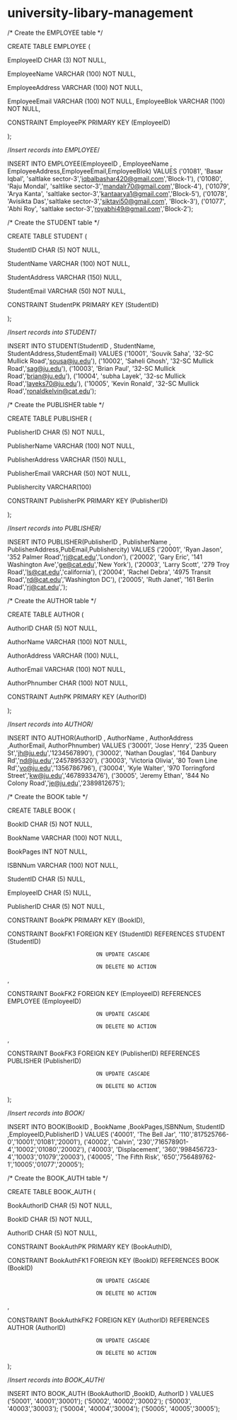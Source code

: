 # university-libary-management

/* Create the EMPLOYEE table */

CREATE TABLE EMPLOYEE (	


EmployeeID CHAR (3) NOT NULL,

EmployeeName VARCHAR (100) NOT NULL,

EmployeeAddress VARCHAR (100) NOT NULL,

EmployeeEmail VARCHAR (100) NOT NULL,
EmployeeBlok  VARCHAR (100) NOT NULL,

			

CONSTRAINT EmployeePK	PRIMARY KEY (EmployeeID)							

);



/*Insert records into EMPLOYEE*/


INSERT INTO EMPLOYEE(EmployeeID , EmployeeName , EmployeeAddress,EmployeeEmail,EmployeeBlok)
VALUES
  ('01081', 'Basar Iqbal', 'saltlake sector-3','iqbalbashar420@gmail.com','Block-1'),
  ('01080', 'Raju Mondal', 'saltlike sector-3','mandalr70@gmail.com','Block-4'),
  ('01079', 'Arya Kanta',  'saltlake sector-3','kantaarya1@gmail.com','Block-5'),
  ('01078', 'Avisikta Das','saltlake sector-3','siktavi50@gmail.com', 'Block-3'),
  ('01077', 'Abhi   Roy',  'saltlake sector-3','royabhi49@gmail.com','Block-2');


			

/* Create the STUDENT table */

CREATE TABLE STUDENT (	


StudentID CHAR (5) NOT NULL,

StudentName VARCHAR (100) NOT NULL,

StudentAddress VARCHAR (150)  NULL,

StudentEmail VARCHAR (50) NOT NULL,

			

CONSTRAINT StudentPK	PRIMARY KEY (StudentID)
						
);	


/*Insert records into STUDENT*/



INSERT INTO STUDENT(StudentID , StudentName, StudentAddress,StudentEmail)
VALUES 
('10001', 'Souvik Saha',  '32-SC Mullick Road','sousa@ju.edu'),
('10002', 'Saheli Ghosh', '32-SC Mullick Road','sag@ju.edu'),
('10003', 'Brian Paul',   '32-SC Mullick Road','brian@ju.edu'),
('10004', 'subha Layek',  '32-sc Mullick Road','layeks70@ju.edu'),
('10005', 'Kevin Ronald', '32-SC Mullick Road','ronaldkelvin@cat.edu');

	

/* Create the PUBLISHER table */

CREATE TABLE PUBLISHER (	


PublisherID CHAR (5) NOT NULL,

PublisherName VARCHAR (100) NOT NULL,

PublisherAddress VARCHAR (150)  NULL,

PublisherEmail VARCHAR (50) NOT NULL,

Publishercity VARCHAR(100) 

			

CONSTRAINT PublisherPK	PRIMARY KEY (PublisherID)							

);


/*Insert records into PUBLISHER*/


INSERT INTO PUBLISHER(PublisherID , PublisherName , PublisherAddress,PubEmail,Publishercity)
VALUES 
('20001', 'Ryan Jason', '352 Palmer Road','rj@cat.edu','London'),
('20002', 'Gary Eric', '141 Washington Ave','ge@cat.edu','New York'),
('20003', 'Larry Scott', '279 Troy Road','ls@cat.edu','california'),
('20004', 'Rachel Debra', '4975 Transit Road','rd@cat.edu','Washington DC'),
('20005', 'Ruth Janet', '161 Berlin Road','rj@cat.edu',');




/* Create the AUTHOR table */

CREATE TABLE AUTHOR (	



AuthorID CHAR (5) NOT NULL,

AuthorName VARCHAR (100) NOT NULL,

AuthorAddress VARCHAR (100)  NULL,

AuthorEmail VARCHAR (100) NOT NULL,

AuthorPhnumber CHAR (100) NOT NULL,			

CONSTRAINT AuthPK PRIMARY KEY (AuthorID)						

);


/*Insert records into AUTHOR*/


INSERT INTO AUTHOR(AuthorID , AuthorName , AuthorAddress ,AuthorEmail, AuthorPhnumber)
VALUES 
('30001', 'Jose Henry', '235 Queen St','jh@ju.edu','1234567890'),
('30002', 'Nathan Douglas', '164 Danbury Rd','nd@ju.edu','2457895320'),
('30003', 'Victoria Olivia', '80 Town Line Rd','vo@ju.edu','1356786796'),
('30004', 'Kyle Walter', '970 Torringford Street','kw@ju.edu','4678933476'),
('30005', 'Jeremy Ethan', '844 No Colony Road','je@ju.edu','2389812675');



/* Create the BOOK table */

CREATE TABLE BOOK (	


BookID CHAR (5) NOT NULL,

BookName VARCHAR (100) NOT NULL,

BookPages INT  NOT NULL,

ISBNNum VARCHAR (100) NOT NULL,

StudentID CHAR (5)  NULL,

EmployeeID CHAR (5)  NULL,

PublisherID CHAR (5) NOT NULL,

			

CONSTRAINT BookPK   PRIMARY KEY (BookID),



CONSTRAINT BookFK1  FOREIGN KEY (StudentID) REFERENCES STUDENT (StudentID)

								ON UPDATE CASCADE

								ON DELETE NO ACTION	

,

CONSTRAINT BookFK2  FOREIGN KEY (EmployeeID) REFERENCES EMPLOYEE (EmployeeID)

								ON UPDATE CASCADE

								ON DELETE NO ACTION

,								

CONSTRAINT BookFK3  FOREIGN KEY (PublisherID) REFERENCES PUBLISHER (PublisherID)

								ON UPDATE CASCADE

								ON DELETE NO ACTION							

);



/*Insert records into BOOK*/


INSERT INTO BOOK(BookID , BookName ,BookPages,ISBNNum, StudentID ,EmployeeID,PublisherID )
VALUES 
('40001', 'The Bell Jar', '110','817525766-0','10001','01081','20001'),
('40002', 'Calvin', '230','716578901-4','10002','01080','20002'),
('40003', 'Displacement', '360','998456723-4','10003','01079','20003'),
('40005', 'The Fifth Risk', '650','756489762-1','10005','01077','20005');




/* Create the BOOK_AUTH table */

CREATE TABLE BOOK_AUTH (	


BookAuthorID CHAR (5) NOT NULL,

BookID CHAR (5) NOT NULL,

AuthorID CHAR (5) NOT NULL,

			

CONSTRAINT BookAuthPK	PRIMARY KEY (BookAuthID),



CONSTRAINT BookAuthFK1	FOREIGN KEY (BookID) REFERENCES BOOK (BookID)

								ON UPDATE CASCADE

								ON DELETE NO ACTION	

,

CONSTRAINT BookAuthkFK2	FOREIGN KEY (AuthorID) REFERENCES AUTHOR (AuthorID)

								ON UPDATE CASCADE

								ON DELETE NO ACTION

					
);


/*Insert records into BOOK_AUTH*/


INSERT INTO BOOK_AUTH (BookAuthorID  ,BookID, AuthorID  )
VALUES 
('50001', '40001','30001');
('50002', '40002','30002');
('50003', '40003','30003');
('50004', '40004','30004');
('50005', '40005','30005');

